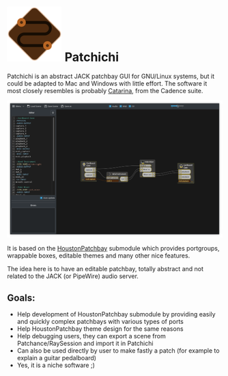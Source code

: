 # ![Patchichi Logo](https://raw.githubusercontent.com/Houston4444/Patchichi/master/resources/main_icon/128x128/patchichi.png) Patchichi

Patchichi is an abstract JACK patchbay GUI for GNU/Linux systems, but it could be adapted to Mac and Windows with little effort.
The software it most closely resembles is probably [Catarina](https://kx.studio/Applications:Catarina), from the Cadence suite.

![Screenshot](https://raw.githubusercontent.com/Houston4444/Patchichi/master/screenshots/basic_example.png)

It is based on the [HoustonPatchbay](https://github.com/Houston4444/HoustonPatchbay) submodule which provides portgroups, wrappable boxes, editable themes and many other nice features.

The idea here is to have an editable patchbay, totally abstract and not related to the JACK (or PipeWire) audio server.

## Goals:
* Help development of HoustonPatchbay submodule by providing easily and quickly complex patchbays with various types of ports
* Help HoustonPatchbay theme design for the same reasons
* Help debugging users, they can export a scene from Patchance/RaySession and import it in Patchichi
* Can also be used directly by user to make fastly a patch (for example to explain a guitar pedalboard)
* Yes, it is a niche software ;)